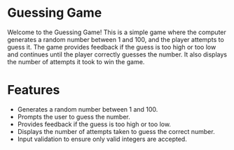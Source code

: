 # Guessing Game
Welcome to the Guessing Game! This is a simple game where the computer generates a random number between 1 and 100, and the player attempts to guess it. The game provides feedback if the guess is too high or too low and continues until the player correctly guesses the number. It also displays the number of attempts it took to win the game.

# Features
- Generates a random number between 1 and 100.
- Prompts the user to guess the number.
- Provides feedback if the guess is too high or too low.
- Displays the number of attempts taken to guess the correct number.
- Input validation to ensure only valid integers are accepted.

